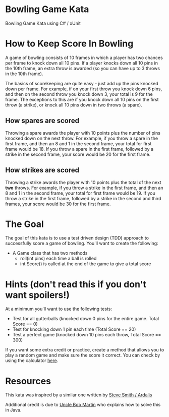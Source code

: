 # Bowling Game Kata
Bowling Game Kata using C# / xUnit

# How to Keep Score In Bowling
A game of bowling consists of 10 frames in which a player has two chances per frame to knock down all 10 pins.  If a player knocks down all 10 pins in the 10th frame, an extra throw is awarded (so you can have up to 3 throws in the 10th frame).

The basics of scorekeeping are quite easy - just add up the pins knocked down per frame.  For example, if on your first throw you knock down 6 pins, and then on the second throw you knock down 3, your total is 9 for the frame.  The exceptions to this are if you knock down all 10 pins on the first throw (a strike), or knock all 10 pins down in two throws (a spare).

## How spares are scored

Throwing a spare awards the player with 10 points plus the number of pins knocked down on the next throw.  For example, if you throw a spare in the first frame, and then an 8 and 1 in the second frame, your total for first frame would be 18.  If you throw a spare in the first frame, followed by a strike in the second frame, your score would be 20 for the first frame.

## How strikes are scored

Throwing a strike awards the player with 10 points plus the total of the next **two** throws.  For example, if you throw a strike in the first frame, and then an 8 and 1 in the second frame, your total for first frame would be 19.  If you throw a strike in the first frame, followed by a strike in the second and third frames, your score would be 30 for the first frame.

# The Goal
The goal of this kata is to use a test driven design (TDD) approach to successfully score a game of bowling.  You'll want to create the following:
* A Game class that has two methods
  * roll(int pins) each time a ball is rolled
  * int Score() is called at the end of the game to give a total score

# Hints (don't read this if you don't want spoilers!)
At a minimum you'll want to use the following tests:
* Test for all gutterballs (knocked down 0 pins for the entire game.  Total Score == 0)
* Test for knocking down 1 pin each time (Total Score == 20)
* Test a perfect game (knocked down 10 pins each throw, Total Score == 300)

If you want some extra credit or practice, create a method that allows you to play a random game and make sure the score it correct.  You can check by using the calculator [here](http://www.bowlinggenius.com/).

# Resources
This kata was inspired by a similar one written by [Steve Smith / Ardalis](https://github.com/ardalis/kata-catalog/blob/master/katas/Bowling%20Game.md)

Additional credit is due to [Uncle Bob Martin](http://butunclebob.com/ArticleS.UncleBob.TheBowlingGameKata) who explains how to solve this in Java.
